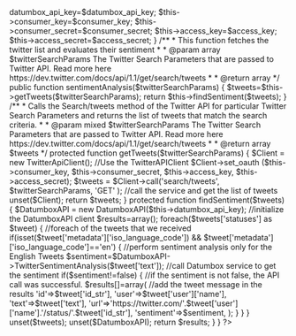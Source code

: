 <?php
class TwitterSentimentAnalysis {
     
    protected $datumbox_api_key; //2744b2b5619dbaeff04e6501d927f83a
     
    protected $consumer_key; //Your Twitter Consumer Key. Get it from https://dev.twitter.com/apps
    protected $consumer_secret; //Your Twitter Consumer Secret. Get it from https://dev.twitter.com/apps
    protected $access_key; //Your Twitter Access Key. Get it from https://dev.twitter.com/apps
    protected $access_secret; //Your Twitter Access Secret. Get it from https://dev.twitter.com/apps
     
    /**
    * The constructor of the class
    *
    * @param string $datumbox_api_key   Your Datumbox API Key
    * @param string $consumer_key       Your Twitter Consumer Key
    * @param string $consumer_secret    Your Twitter Consumer Secret
    * @param string $access_key         Your Twitter Access Key
    * @param string $access_secret      Your Twitter Access Secret
    *
    * @return TwitterSentimentAnalysis 
    */
    public function __construct($datumbox_api_key, $consumer_key, $consumer_secret, $access_key, $access_secret){
        $this->datumbox_api_key=$datumbox_api_key;
         
        $this->consumer_key=$consumer_key;
        $this->consumer_secret=$consumer_secret;
        $this->access_key=$access_key;
        $this->access_secret=$access_secret;
    }
     
    /**
    * This function fetches the twitter list and evaluates their sentiment
    *
    * @param array $twitterSearchParams The Twitter Search Parameters that are passed to Twitter API. Read more here https://dev.twitter.com/docs/api/1.1/get/search/tweets
    *
    * @return array
    */
    public function sentimentAnalysis($twitterSearchParams) {
        $tweets=$this->getTweets($twitterSearchParams);
         
        return $this->findSentiment($tweets);
    }
     
    /**
    * Calls the Search/tweets method of the Twitter API for particular Twitter Search Parameters and returns the list of tweets that match the search criteria.
    *
    * @param mixed $twitterSearchParams The Twitter Search Parameters that are passed to Twitter API. Read more here https://dev.twitter.com/docs/api/1.1/get/search/tweets
    *
    * @return array $tweets
    */
    protected function getTweets($twitterSearchParams) {
        $Client = new TwitterApiClient(); //Use the TwitterAPIClient
        $Client->set_oauth ($this->consumer_key, $this->consumer_secret, $this->access_key, $this->access_secret);
 
        $tweets = $Client->call('search/tweets', $twitterSearchParams, 'GET' ); //call the service and get the list of tweets
         
        unset($Client);
         
        return $tweets;
    }
     
    protected function findSentiment($tweets) {
        $DatumboxAPI = new DatumboxAPI($this->datumbox_api_key); //initialize the DatumboxAPI client
         
        $results=array();
        foreach($tweets['statuses'] as $tweet) { //foreach of the tweets that we received
            if(isset($tweet['metadata']['iso_language_code']) && $tweet['metadata']['iso_language_code']=='en') { //perform sentiment analysis only for the English Tweets
                $sentiment=$DatumboxAPI->TwitterSentimentAnalysis($tweet['text']); //call Datumbox service to get the sentiment
                 
                if($sentiment!=false) { //if the sentiment is not false, the API call was successful.
                    $results[]=array( //add the tweet message in the results
                        'id'=>$tweet['id_str'],
                        'user'=>$tweet['user']['name'],
                        'text'=>$tweet['text'],
                        'url'=>'https://twitter.com/'.$tweet['user']['name'].'/status/'.$tweet['id_str'],
                         
                        'sentiment'=>$sentiment,
                    );
                }
            }
             
        }
         
        unset($tweets);
        unset($DatumboxAPI);
         
        return $results;
    }
}
?>
